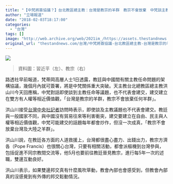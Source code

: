 ```yaml
---
title: "【中梵將簽協議？】台北教區總主教：台灣是教宗的羊群　教宗不會放棄　中梵談主教任命不代表建交"
author: "立場報道"
date: "2018-02-03T18:17:00"
categories:
  - "台灣"
tags: []
image: "http://web.archive.org/web/2021im_/https://assets.thestandnews.com/media/photos/jap-20_Gh7oU.png"
original_url: "thestandnews.com/台灣/中梵將簽協議-台北教區總主教-台灣是教宗的羊群-教宗不會放棄-中梵談主教任命不代表建交"
---
```

![](http://web.archive.org/web/2021im_/https://assets.thestandnews.com/media/photos/jap-20_Gh7oU.png)
> 資料圖：習近平（左）、教宗（右）

路透社早前報道，梵蒂岡高層人士1日透露，教廷與中國間有關主教任命問題的架構協議，幾個月內就可簽署，將是中梵關係重大突破。天主教台北總教區總主教洪山川今天回應稱，中梵對話即使談到主教任命等議題，也不代表會建交，建交建立在雙方有人權等相近價值觀，「台灣是教宗的羊群，教宗不會放棄任何羊群」。

洪山川接受[台灣中央社記者](http://web.archive.org/web/20211229132336/http://www.cna.com.tw/news/firstnews/201802030106-1.aspx)訪問時表示，即使談及主教議題也不代表會建交。教廷與一般國家不同，與中國沒有貿易往來等利害衝突，建交要建立在自由、民主與人權等相近價值觀，中梵可能建交的話題每年都會炒作，但沒一次成真，「教宗不會放棄台灣及大陸之羊群」。

洪山川說，在教廷各方面的人道救援上，台灣都很盡心盡力、出錢出力，教宗方濟各（Pope Francis）也很關心台灣，只要有相關活動，都會派樞機到台灣參與，包括促進不同宗教間交流等，他5月也要前往教廷晉見教宗，進行每5年一次的述職，雙邊互動良好。

洪山川表示，如果雙邊邦交真有什麼風吹草動，教會內部也會感受到，但教會內部真的沒感覺到有外傳的邦交鬆動情況。